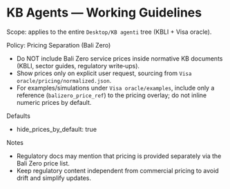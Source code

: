 # KB Agents — Working Guidelines

Scope: applies to the entire `Desktop/KB agenti` tree (KBLI + Visa oracle).

Policy: Pricing Separation (Bali Zero)
- Do NOT include Bali Zero service prices inside normative KB documents (KBLI, sector guides, regulatory write‑ups).
- Show prices only on explicit user request, sourcing from `Visa oracle/pricing/normalized.json`.
- For examples/simulations under `Visa oracle/examples`, include only a reference (`balizero_price_ref`) to the pricing overlay; do not inline numeric prices by default.

Defaults
- hide_prices_by_default: true

Notes
- Regulatory docs may mention that pricing is provided separately via the Bali Zero price list.
- Keep regulatory content independent from commercial pricing to avoid drift and simplify updates.
